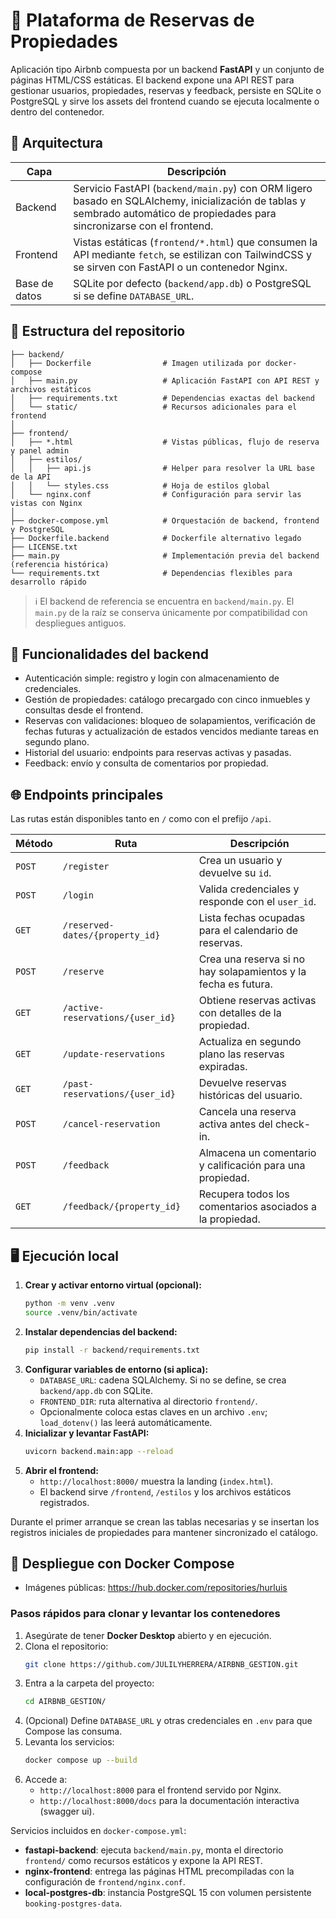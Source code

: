 # 🏡 Plataforma de Reservas de Propiedades

Aplicación tipo Airbnb compuesta por un backend **FastAPI** y un conjunto de páginas HTML/CSS estáticas. El backend expone una API REST para gestionar usuarios, propiedades, reservas y feedback, persiste en SQLite o PostgreSQL y sirve los assets del frontend cuando se ejecuta localmente o dentro del contenedor.

## 🧱 Arquitectura

| Capa | Descripción |
| --- | --- |
| Backend | Servicio FastAPI (`backend/main.py`) con ORM ligero basado en SQLAlchemy, inicialización de tablas y sembrado automático de propiedades para sincronizarse con el frontend. |
| Frontend | Vistas estáticas (`frontend/*.html`) que consumen la API mediante `fetch`, se estilizan con TailwindCSS y se sirven con FastAPI o un contenedor Nginx. |
| Base de datos | SQLite por defecto (`backend/app.db`) o PostgreSQL si se define `DATABASE_URL`. |

## 📁 Estructura del repositorio

```
├── backend/
│   ├── Dockerfile                # Imagen utilizada por docker-compose
│   ├── main.py                   # Aplicación FastAPI con API REST y archivos estáticos
│   ├── requirements.txt          # Dependencias exactas del backend
│   └── static/                   # Recursos adicionales para el frontend
│
├── frontend/
│   ├── *.html                    # Vistas públicas, flujo de reserva y panel admin
│   ├── estilos/
│   │   ├── api.js                # Helper para resolver la URL base de la API
│   │   └── styles.css            # Hoja de estilos global
│   └── nginx.conf                # Configuración para servir las vistas con Nginx
│
├── docker-compose.yml            # Orquestación de backend, frontend y PostgreSQL
├── Dockerfile.backend            # Dockerfile alternativo legado
├── LICENSE.txt
├── main.py                       # Implementación previa del backend (referencia histórica)
└── requirements.txt              # Dependencias flexibles para desarrollo rápido
```

> ℹ️ El backend de referencia se encuentra en `backend/main.py`. El `main.py` de la raíz se conserva únicamente por compatibilidad con despliegues antiguos.

## 🧩 Funcionalidades del backend

- Autenticación simple: registro y login con almacenamiento de credenciales.
- Gestión de propiedades: catálogo precargado con cinco inmuebles y consultas desde el frontend.
- Reservas con validaciones: bloqueo de solapamientos, verificación de fechas futuras y actualización de estados vencidos mediante tareas en segundo plano.
- Historial del usuario: endpoints para reservas activas y pasadas.
- Feedback: envío y consulta de comentarios por propiedad.

## 🌐 Endpoints principales

Las rutas están disponibles tanto en `/` como con el prefijo `/api`.

| Método | Ruta | Descripción |
| ------ | ---- | ----------- |
| `POST` | `/register` | Crea un usuario y devuelve su `id`. |
| `POST` | `/login` | Valida credenciales y responde con el `user_id`. |
| `GET` | `/reserved-dates/{property_id}` | Lista fechas ocupadas para el calendario de reservas. |
| `POST` | `/reserve` | Crea una reserva si no hay solapamientos y la fecha es futura. |
| `GET` | `/active-reservations/{user_id}` | Obtiene reservas activas con detalles de la propiedad. |
| `GET` | `/update-reservations` | Actualiza en segundo plano las reservas expiradas. |
| `GET` | `/past-reservations/{user_id}` | Devuelve reservas históricas del usuario. |
| `POST` | `/cancel-reservation` | Cancela una reserva activa antes del check-in. |
| `POST` | `/feedback` | Almacena un comentario y calificación para una propiedad. |
| `GET` | `/feedback/{property_id}` | Recupera todos los comentarios asociados a la propiedad. |

## 🖥️ Ejecución local

1. **Crear y activar entorno virtual (opcional):**
   ```bash
   python -m venv .venv
   source .venv/bin/activate
   ```
2. **Instalar dependencias del backend:**
   ```bash
   pip install -r backend/requirements.txt
   ```
3. **Configurar variables de entorno (si aplica):**
   - `DATABASE_URL`: cadena SQLAlchemy. Si no se define, se crea `backend/app.db` con SQLite.
   - `FRONTEND_DIR`: ruta alternativa al directorio `frontend/`.
   - Opcionalmente coloca estas claves en un archivo `.env`; `load_dotenv()` las leerá automáticamente.
4. **Inicializar y levantar FastAPI:**
   ```bash
   uvicorn backend.main:app --reload
   ```
5. **Abrir el frontend:**
   - `http://localhost:8000/` muestra la landing (`index.html`).
   - El backend sirve `/frontend`, `/estilos` y los archivos estáticos registrados.

Durante el primer arranque se crean las tablas necesarias y se insertan los registros iniciales de propiedades para mantener sincronizado el catálogo.

## 🐳 Despliegue con Docker Compose

- Imágenes públicas: https://hub.docker.com/repositories/hurluis

### Pasos rápidos para clonar y levantar los contenedores

1. Asegúrate de tener **Docker Desktop** abierto y en ejecución.
2. Clona el repositorio:
   ```bash
   git clone https://github.com/JULILYHERRERA/AIRBNB_GESTION.git
   ```
3. Entra a la carpeta del proyecto:
   ```bash
   cd AIRBNB_GESTION/
   ```
4. (Opcional) Define `DATABASE_URL` y otras credenciales en `.env` para que Compose las consuma.
5. Levanta los servicios:
   ```bash
   docker compose up --build
   ```
6. Accede a:
   - `http://localhost:8000` para el frontend servido por Nginx.
   - `http://localhost:8000/docs` para la documentación interactiva (swagger ui).

Servicios incluidos en `docker-compose.yml`:
- **fastapi-backend**: ejecuta `backend/main.py`, monta el directorio `frontend/` como recursos estáticos y expone la API REST.
- **nginx-frontend**: entrega las páginas HTML precompiladas con la configuración de `frontend/nginx.conf`.
- **local-postgres-db**: instancia PostgreSQL 15 con volumen persistente `booking-postgres-data`.



